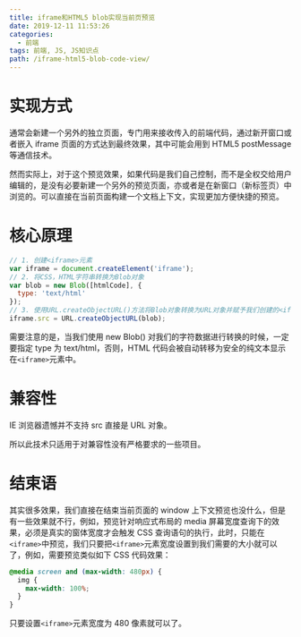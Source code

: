 ```yaml
---
title: iframe和HTML5 blob实现当前页预览
date: 2019-12-11 11:53:26
categories:
  - 前端
tags: 前端, JS, JS知识点
path: /iframe-html5-blob-code-view/
---
```


# 实现方式

通常会新建一个另外的独立页面，专门用来接收传入的前端代码，通过新开窗口或者嵌入 iframe 页面的方式达到最终效果，其中可能会用到 HTML5 postMessage 等通信技术。

然而实际上，对于这个预览效果，如果代码是我们自己控制，而不是全权交给用户编辑的，是没有必要新建一个另外的预览页面，亦或者是在新窗口（新标签页）中浏览的。可以直接在当前页面构建一个文档上下文，实现更加方便快捷的预览。

# 核心原理

```js
// 1. 创建<iframe>元素
var iframe = document.createElement('iframe');
// 2. 将CSS，HTML字符串转换为Blob对象
var blob = new Blob([htmlCode], {
  type: 'text/html'
});
// 3. 使用URL.createObjectURL()方法将Blob对象转换为URL对象并赋予我们创建的<iframe>元素
iframe.src = URL.createObjectURL(blob);
```

需要注意的是，当我们使用 new Blob() 对我们的字符数据进行转换的时候，一定要指定 type 为 text/html，否则，HTML 代码会被自动转移为安全的纯文本显示在`<iframe>`元素中。

# 兼容性

IE 浏览器遗憾并不支持 src 直接是 URL 对象。

所以此技术只适用于对兼容性没有严格要求的一些项目。

# 结束语

其实很多效果，我们直接在结束当前页面的 window 上下文预览也没什么，但是有一些效果就不行，例如，预览针对响应式布局的 media 屏幕宽度查询下的效果，必须是真实的窗体宽度才会触发 CSS 查询语句的执行，此时，只能在`<iframe>`中预览，我们只要把`<iframe>`元素宽度设置到我们需要的大小就可以了，例如，需要预览类似如下 CSS 代码效果：

```css
@media screen and (max-width: 480px) {
  img {
    max-width: 100%;
  }
}
```

只要设置`<iframe>`元素宽度为 480 像素就可以了。
